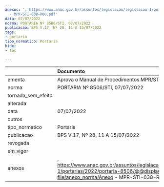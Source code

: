 ```yaml
---
anexos: ', https://www.anac.gov.br/assuntos/legislacao/legislacao-1/portarias/2022/portaria-8506/@@display-file/anexo_norma/Anexo
  - MPR-STI-038-R00.pdf'
data: 07/07/2022
norma: PORTARIA Nº 8506/STI, 07/07/2022
publicacao: BPS V.17, Nº 28, 11 A 15/07/2022
tags:
- portaria
tipo_normatico: Portaria
hide: 
- toc 
 
---
```


|                    | Documento                                                                                                                                      |
|:-------------------|:-----------------------------------------------------------------------------------------------------------------------------------------------|
| ementa             | Aprova o Manual de Procedimentos MPR/STI-038-R00                                                                                               |
| norma              | PORTARIA Nº 8506/STI, 07/07/2022                                                                                                               |
| tornada_sem_efeito |                                                                                                                                                |
| alterada           |                                                                                                                                                |
| data               | 07/07/2022                                                                                                                                     |
| outros             |                                                                                                                                                |
| tipo_normatico     | Portaria                                                                                                                                       |
| publicacao         | BPS V.17, Nº 28, 11 A 15/07/2022                                                                                                               |
| revogada           |                                                                                                                                                |
| em_vigor           |                                                                                                                                                |
| anexos             | , https://www.anac.gov.br/assuntos/legislacao/legislacao-1/portarias/2022/portaria-8506/@@display-file/anexo_norma/Anexo - MPR-STI-038-R00.pdf |